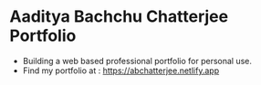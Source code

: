 # Aaditya Bachchu Chatterjee Portfolio

- Building a web based professional portfolio for personal use.
- Find my portfolio at : https://abchatterjee.netlify.app 
